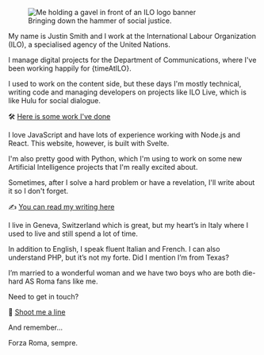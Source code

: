 <script>
  import { onDestroy } from 'svelte';
  import { timeStore } from "$lib/stores/ageStore.ts";

  let timeAtILO;

  const unsubscribe = timeStore.subscribe((value) => {
    timeAtILO = value;
  });

  onDestroy(() => {
    unsubscribe();
  });
</script>

<figure>
  <img alt="Me holding a gavel in front of an ILO logo banner" src="/images/selfie.jpg" />
  <figcaption>Bringing down the hammer of social justice.</figcaption>
</figure>

<section>

My name is Justin Smith and I work at the International Labour Organization (ILO), a specialised agency of the United Nations.

I manage digital projects for the Department of Communications, where I've been working happily for {timeAtILO}.

I used to work on the content side, but these days I'm mostly technical, writing code and managing developers on projects like ILO Live, which is like Hulu for social dialogue.

🛠️ [Here is some work I've done](./work)

I love JavaScript and have lots of experience working with Node.js and React. This website, however, is built with Svelte.

I'm also pretty good with Python, which I'm using to work on some new Artificial Intelligence projects that I'm really excited about.

Sometimes, after I solve a hard problem or have a revelation, I'll write about it so I don't forget.

✍️ [You can read my writing here](./notes)

I live in Geneva, Switzerland which is great, but my heart’s in Italy where I used to live and still spend a lot of time.

In addition to English, I speak fluent Italian and French. I can also understand PHP, but it’s not my forte. Did I mention I’m from Texas?

I’m married to a wonderful woman and we have two boys who are both die-hard AS Roma fans like me.

Need to get in touch?

📩 [Shoot me a line](./contact)

And remember...

Forza Roma, sempre.

</section>
